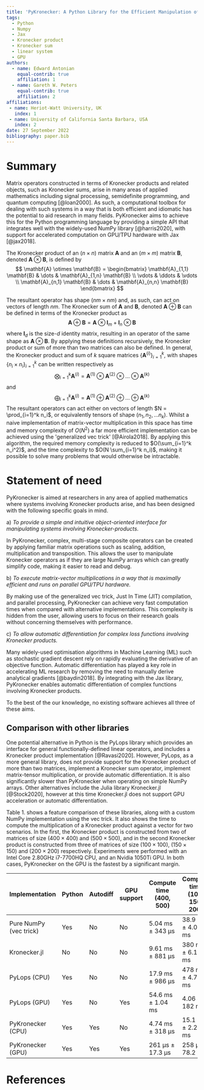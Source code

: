 ```yaml
---
title: 'PyKronecker: A Python Library for the Efficient Manipulation of Kronecker Products and Related Structures'
tags:
  - Python
  - Numpy
  - Jax
  - Kronecker product
  - Kronecker sum
  - linear system
  - GPU
authors:
  - name: Edward Antonian
    equal-contrib: true
    affiliation: 1
  - name: Gareth W. Peters
    equal-contrib: true 
    affiliation: 2
affiliations:
 - name: Heriot-Watt University, UK
   index: 1
 - name: University of California Santa Barbara, USA
   index: 2
date: 27 September 2022
bibliography: paper.bib
---
```


# Summary

Matrix operators constructed in terms of Kronecker products and related objects, such as Kronecker sums, arise in many areas of applied mathematics including signal processing, semidefinite programming, and quantum computing [@loan2000]. As such, a computational toolbox for dealing with such systems in a way that is both efficient and idiomatic has the potential to aid research in many fields.  PyKronecker aims to achieve this for the Python programming language by providing a simple API that integrates well with the widely-used NumPy library [@harris2020], with support for accelerated computation on GPU/TPU hardware with Jax [@jax2018].  

The Kronecker product of an $(n \times n)$ matrix $\mathbf{A}$ and an $(m \times m)$ matrix $\mathbf{B}$, denoted $\mathbf{A} \otimes \mathbf{B}$, is defined  by
$$
\mathbf{A} \otimes \mathbf{B} = 
\begin{bmatrix} 
\mathbf{A}_{1,1} \mathbf{B} & \dots  & \mathbf{A}_{1,n} \mathbf{B} \\
\vdots   & \ddots & \vdots   \\
\mathbf{A}_{n,1} \mathbf{B} & \dots  & \mathbf{A}_{n,n} \mathbf{B}
\end{bmatrix}
$$

The resultant operator has shape $(nm \times nm)$ and, as such, can act on vectors of length $nm$. The Kronecker sum of $\mathbf{A}$ and $\mathbf{B}$, denoted $\mathbf{A} \oplus \mathbf{B}$ can be defined in terms of the Kronecker product as 
$$
\mathbf{A} \oplus \mathbf{B} = \mathbf{A} \otimes \mathbf{I}_m + \mathbf{I}_n \otimes \mathbf{B}
$$
where $\mathbf{I}_d$ is the size-$d$ identity matrix, resulting in an operator of the same shape as $\mathbf{A} \otimes \mathbf{B}$. By applying these definitions recursively, the Kronecker product or sum of more than two matrices can also be defined. In general, the Kronecker product and sum of $k$ square matrices $\{ \mathbf{A}^{(i)} \}_{i=1}^k$, with shapes $\{n_i \times n_i\}_{i=1}^k$ can be written respectively as
$$
\bigotimes_{i=1}^k \mathbf{A}^{(i)} = \mathbf{A}^{(1)} \otimes \mathbf{A}^{(2)} \otimes \dots \otimes \mathbf{A}^{(k)}
$$
and 
$$
\bigoplus_{i=1}^k \mathbf{A}^{(i)} = \mathbf{A}^{(1)} \oplus \mathbf{A}^{(2)} \oplus \dots \oplus \mathbf{A}^{(k)}
$$
The resultant operators can act either on vectors of length $N = \prod_{i=1}^k n_i$, or equivalently tensors of shape $(n_1, n_2, \dots n_k)$. Whilst a naive implementation of matrix-vector multiplication in this space has time and memory complexity of $O(N^2)$ a far more efficient implementation can be achieved using the 'generalized vec trick' [@Airola2018]. By applying this algorithm, the required memory complexity is reduced to $O(\sum_{i=1}^k n_i^2)$, and the time complexity to $O(N \sum_{i=1}^k n_i)$, making it possible to solve many problems that would otherwise be intractable. 

# Statement of need

PyKronecker is aimed at researchers in any area of applied mathematics where systems involving Kronecker products arise, and has been designed with the following specific goals in mind.

a) *To provide a simple and intuitive object-oriented interface for manipulating systems involving Kronecker-products.* 

In PyKronecker, complex, multi-stage composite operators can be created by applying familiar matrix operations such as scaling, addition, multiplication and transposition. This allows the user to manipulate Kronecker operators as if they are large NumPy arrays which can greatly simplify code, making it easier to read and debug. 

b) *To execute matrix-vector multiplications in a way that is maximally efficient and runs on parallel GPU/TPU hardware.*

By making use of the generalized vec trick, Just In Time (JIT) compilation, and parallel processing, PyKronecker can achieve very fast computation times when compared with alternative implementations. This complexity is hidden from the user, allowing users to focus on their research goals without concerning themselves with performance. 

c) *To allow automatic differentiation for complex loss functions involving Kronecker products.*

Many widely-used optimisation algorithms in Machine Learning (ML) such as stochastic gradient descent rely on rapidly evaluating the derivative of an objective function. Automatic differentiation has played a key role in accelerating ML research by removing the need to manually derive analytical gradients [@baydin2018]. By integrating with the Jax library, PyKronecker enables automatic differentiation of complex functions involving Kronecker products. 

To the best of the our knowledge, no existing software achieves all three of these aims. 

## Comparison with other libraries

One potential alternative in Python is the PyLops library which provides an interface for general functionally-defined linear operators, and includes a Kronecker product implementation [@Ravasi2020]. However, PyLops, as a more general library, does not provide support for the Kronecker product of more than two matrices, implement a Kronecker sum operator, implement matrix-tensor multiplication, or provide automatic differentiation. It is also significantly slower than PyKronecker when operating on simple NumPy arrays. Other alternatives include the Julia library Kronecker.jl [@Stock2020], however at this time Kronecker.jl does not support GPU acceleration or automatic differentiation. 

Table 1. shows a feature comparison of these libraries, along with a custom NumPy implementation using  the vec trick. It also shows the time to compute the multiplication of a Kronecker product against a vector for two scenarios. In the first, the Kronecker product is constructed from two of matrices of size $(400 \times 400)$ and $(500 \times 500)$, and in the second Kronecker product is constructed from three of matrices of size $(100 \times 100)$,  $(150 \times 150)$ and  $(200 \times 200)$ respectively. Experiments were performed with an Intel Core  2.80GHz i7-7700HQ CPU, and an Nvidia 1050Ti GPU.  In both cases, PyKronecker on the GPU is the fastest by a significant margin. 

| Implementation         | Python | Autodiff | GPU support | Compute time (400, 500) | Compute time (100, 150, 200) |
| ---------------------- | ------ | -------- | ----------- | ----------------------- | ---------------------------- |
| Pure NumPy (vec trick) | Yes    | No       | No          | 5.04 ms ± 343 µs        | 38.9 ms ± 4.07 ms            |
| Kronecker.jl           | No     | No       | No          | 9.61 ms ± 881 µs        | 380 ms ± 6.15 ms             |
| PyLops (CPU)           | Yes    | No       | No          | 17.9 ms ± 986 µs        | 478 ms ± 4.79 ms             |
| PyLops (GPU)           | Yes    | No       | Yes         | 54.6 ms ± 1.04 ms       | 4.06 s ± 182 ms              |
| PyKronecker (CPU)      | Yes    | Yes      | No          | 4.74 ms ± 318 µs        | 15.1 ms ± 2.24 ms            |
| PyKronecker (GPU)      | Yes    | Yes      | Yes         | 261 µs ± 17.3 µs        | 258 µs ± 78.2 µs             |



# References